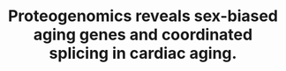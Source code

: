 ---
authors: Han Y, Wennersten SA, Wright JM, Ludwig RW, Lau E, Lam MPY
carousel: false
doi: 10.1152/ajpheart.00244.2022
featured: false
issue: '3'
journal: American journal of physiology. Heart and circulatory physiology
keywords: '["alternative splicing", "aging", "Male", "RNA Splicing", "Proteogenomics",
  "sex difference", "Mice", "Female", "proteoforms", "Alternative Splicing", "proteogenomics",
  "RNA-Binding Proteins", "Aging", "Animals"]'
landmark: false
layout: '@/layouts/Publication.astro'
page: H538-H558
pmcid: PMC9448281
pmid: 35930447
r03: R03OD032666
title: Proteogenomics reveals sex-biased aging genes and coordinated splicing in cardiac
  aging.
volume: '323'
year: 2022
---